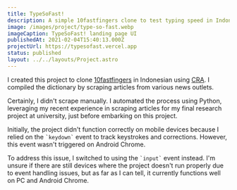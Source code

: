 ```yaml
---
title: TypeSoFast!
description: A simple 10fastfingers clone to test typing speed in Indonesian
image: /images/project/type-so-fast.webp
imageCaption: TypeSoFast! landing page UI
publishedAt: 2021-02-04T15:40:13.000Z
projectUrl: https://typesofast.vercel.app
status: published
layout: ../../layouts/Project.astro
---
```


I created this project to clone [10fastfingers](https://10fastfingers.com/) in Indonesian using [CRA](https://create-react-app.dev/). I compiled the dictionary by scraping articles from various news outlets.

Certainly, I didn't scrape manually. I automated the process using Python, leveraging my recent experience in scraping articles for my final research project at university, just before embarking on this project.

Initially, the project didn't function correctly on mobile devices because I relied on the `` `keydown` `` event to track keystrokes and corrections. However, this event wasn't triggered on Android Chrome.

To address this issue, I switched to using the `` `input` `` event instead. I'm unsure if there are still devices where the project doesn't run properly due to event handling issues, but as far as I can tell, it currently functions well on PC and Android Chrome.

